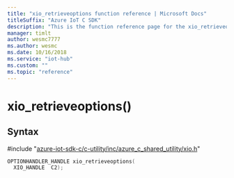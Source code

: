 ```yaml
---                             
title: "xio_retrieveoptions function reference | Microsoft Docs" 
titleSuffix: "Azure IoT C SDK"            
description: "This is the function reference page for the xio_retrieveoptions() function in the Azure IoT C SDK. This SDK is used with Azure IoT Hub and Azure IoT Hub Device Provisioning Service"            
manager: timlt                 
author: wesmc7777              
ms.author: wesmc               
ms.date: 10/16/2018                    
ms.service: "iot-hub"             
ms.custom: ""                
ms.topic: "reference"        
---                            
```


# xio_retrieveoptions()

## Syntax

\#include "[azure-iot-sdk-c/c-utility/inc/azure_c_shared_utility/xio.h](../xio-h.md)"  
```C
OPTIONHANDLER_HANDLE xio_retrieveoptions(
  XIO_HANDLE  C2);
```

